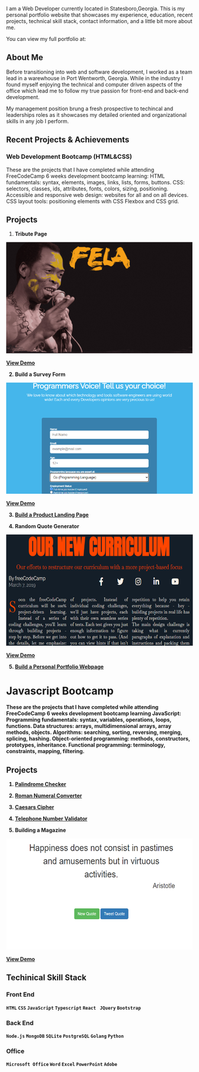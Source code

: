I am a Web Developer currently located in Statesboro,Georgia. This is my personal portfolio website that showcases my experience, education, recent projects, technical skill stack, contact information, and a little bit more about me.

You can view my full portfolio at:

## About Me


Before transitioning into web and software development, I worked as a team lead in a warewhouse in Port Wentworth, Georgia. While in the industry I found myself enjoying the technical and computer driven aspects of the office which lead me to follow my true passion for front-end and back-end development.

My management position brung a fresh prospective to techincal and leaderships roles as it showcases my detailed oriented and organizational skills in any job I perform.

## Recent Projects & Achievements


### Web Development Bootcamp (HTML&CSS)
These are the projects that I have completed while attending FreeCodeCamp 6 weeks development bootcamp learning:
HTML fundamentals: syntax, elements, images, links, lists, forms, buttons.
CSS: selectors, classes, ids, attributes, fonts, colors, sizing, positioning.
Accessible and responsive web design: websites for all and on all devices.
CSS layout tools: positioning elements with CSS Flexbox and CSS grid.

## Projects
  
  1. <strong>Tribute  Page<strong>

<img src="fela_jumbotron.jpg" widith="300" height="300">

  [View Demo](https://codepen.io/tev96/pen/rNKMLyv)
  
  
  2. <strong>Build a Survey Form</strong>
  
  <img src="Survey_Form.png" widith="300" height="300">
  
  [View Demo](https://codepen.io/tev96/pen/rNKMyGX)
  

  3. [Build a Product Landing Page]()

  4. Random Quote Generator
  
  <img src="Magazine.png" widith="300" height="300">
  
  [View Demo]()
  
 

  5. [Build a Personal Portfolio Webpage]()


# Javascript Bootcamp

These are the projects that I have completed while attending FreeCodeCamp 6 weeks development bootcamp learning JavaScript:
Programming fundamentals: syntax, variables, operations, loops, functions.
Data structures: arrays, multidimensional arrays, array methods, objects.
Algorithms: searching, sorting, reversing, merging, splicing, hashing.
Object-oriented programming: methods, constructors, prototypes, inheritance.
Functional programming: terminology, constraints, mapping, filtering.

##  Projects

1. [Palindrome Checker]()

2. [Roman Numeral Converter]()

3. [Caesars Cipher]()

4. [Telephone Number Validator]()

5.  <strong>Building a Magazine</strong>

   <img src="Random_Quotes.png" widith="300" height="300">
   
  
   [View Demo](https://codepen.io/tev96/pen/rNKMyoa)


## Techinical Skill Stack

### Front End

`HTML` `CSS` `JavaScript` `Typescript` `React ` `JQuery` `Bootstrap` 

### Back End

`Node.js`  `MongoDB` `SQLite` `PostgreSQL` `Golang` `Python`


### Office

`Microsoft Office` `Word` `Excel` `PowerPoint` `Adobe`


